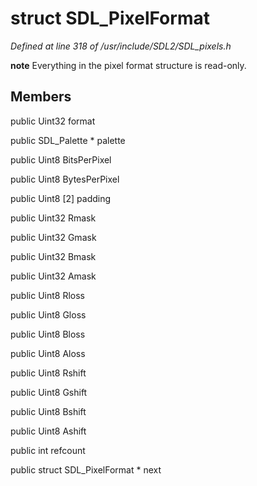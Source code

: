 # struct SDL_PixelFormat

*Defined at line 318 of /usr/include/SDL2/SDL_pixels.h*



**note** Everything in the pixel format structure is read-only.



## Members

public Uint32 format

public SDL_Palette * palette

public Uint8 BitsPerPixel

public Uint8 BytesPerPixel

public Uint8 [2] padding

public Uint32 Rmask

public Uint32 Gmask

public Uint32 Bmask

public Uint32 Amask

public Uint8 Rloss

public Uint8 Gloss

public Uint8 Bloss

public Uint8 Aloss

public Uint8 Rshift

public Uint8 Gshift

public Uint8 Bshift

public Uint8 Ashift

public int refcount

public struct SDL_PixelFormat * next



